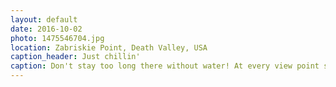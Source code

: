```yaml
---
layout: default
date: 2016-10-02
photo: 1475546704.jpg
location: Zabriskie Point, Death Valley, USA
caption_header: Just chillin'
caption: Don't stay too long there without water! At every view point signs were warning visitors to bring at least a gallon of water with them where ever they go. It is not called the Death Valley for nothing.
---
```

